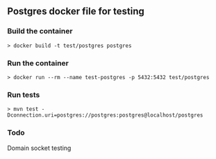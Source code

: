 ## Postgres docker file for testing

### Build the container

```
> docker build -t test/postgres postgres
```

### Run the container

```
> docker run --rm --name test-postgres -p 5432:5432 test/postgres
```

### Run tests

```
> mvn test -Dconnection.uri=postgres://postgres:postgres@localhost/postgres
```

### Todo

Domain socket testing

